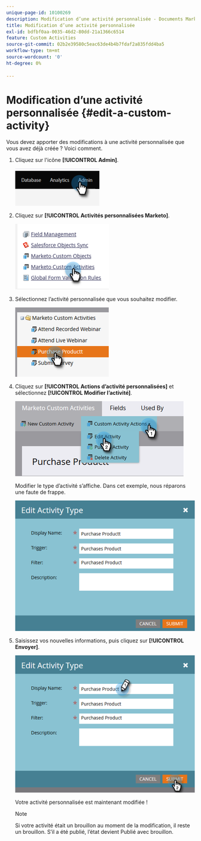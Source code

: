 ```yaml
---
unique-page-id: 10100269
description: Modification d’une activité personnalisée - Documents Marketo - Documentation du produit
title: Modification d’une activité personnalisée
exl-id: bdfbf0aa-0035-46d2-80dd-21a1366c6514
feature: Custom Activities
source-git-commit: 02b2e39580c5eac63de4b4b7fdaf2a835fdd4ba5
workflow-type: tm+mt
source-wordcount: '0'
ht-degree: 0%

---
```


# Modification d’une activité personnalisée {#edit-a-custom-activity}

Vous devez apporter des modifications à une activité personnalisée que vous avez déjà créée ? Voici comment.

1. Cliquez sur l&#39;icône **[!UICONTROL Admin]**.

   ![](assets/edit-a-custom-activity-1.png)

1. Cliquez sur **[!UICONTROL Activités personnalisées Marketo]**.

   ![](assets/edit-a-custom-activity-2.png)

1. Sélectionnez l’activité personnalisée que vous souhaitez modifier.

   ![](assets/edit-a-custom-activity-3.png)

1. Cliquez sur **[!UICONTROL Actions d’activité personnalisées]** et sélectionnez **[!UICONTROL Modifier l’activité]**.

   ![](assets/edit-a-custom-activity-4.png)

   Modifier le type d’activité s’affiche. Dans cet exemple, nous réparons une faute de frappe.

   ![](assets/edit-a-custom-activity-5.png)

1. Saisissez vos nouvelles informations, puis cliquez sur **[!UICONTROL Envoyer]**.

   ![](assets/edit-a-custom-activity-6.png)

   Votre activité personnalisée est maintenant modifiée !

   >[!NOTE]
   >
   >Si votre activité était un brouillon au moment de la modification, il reste un brouillon. S’il a été publié, l’état devient Publié avec brouillon.
